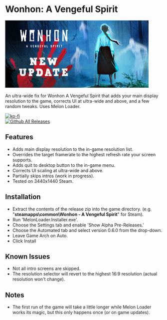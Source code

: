 # Wonhon: A Vengeful Spirit

![Game Logo](header.jpg)<br>

An ultra-wide fix for Wonhon A Vengeful Spirit that adds your main display resolution to the game, corrects UI at ultra-wide and above, and a few random tweaks. Uses Melon Loader.

[![ko-fi](https://ko-fi.com/img/githubbutton_sm.svg)](https://ko-fi.com/F2F2DI3WA)<br>
[![Github All Releases](https://img.shields.io/github/downloads/p1xel8ted/WonhonSpirit/total.svg)](https://github.com/p1xel8ted/WonhonSpirit/releases)

## Features

* Adds main display resolution to the in-game resolution list.
* Overrides the target framerate to the highest refresh rate your screen supports.
* Adds quit to desktop button to the in-game menu.
* Corrects UI scaling at ultra-wide and above.
* Partially skips intros (work in progress).
* Tested on 3440x1440 Steam.

## Installation

- Extract the contents of the release zip into the game directory. (e.g. "**steamapps\common\Wonhon - A Vengeful Spirit**" for Steam).
- Run 'MelonLoader.Installer.exe'.
- Choose the Settings tab and enable 'Show Alpha Pre-Releases.'
- Choose the Automated tab and select version 0.6.0 from the drop-down.
- Leave Game Arch on Auto.
- Click Install

## Known Issues

- Not all intro screens are skipped.
- The resolution selector will revert to the highest 16:9 resolution (actual resolution won't change).

## Notes

- The first run of the game will take a little longer while Melon Loader works its magic, but this only happens once (or on game updates).
